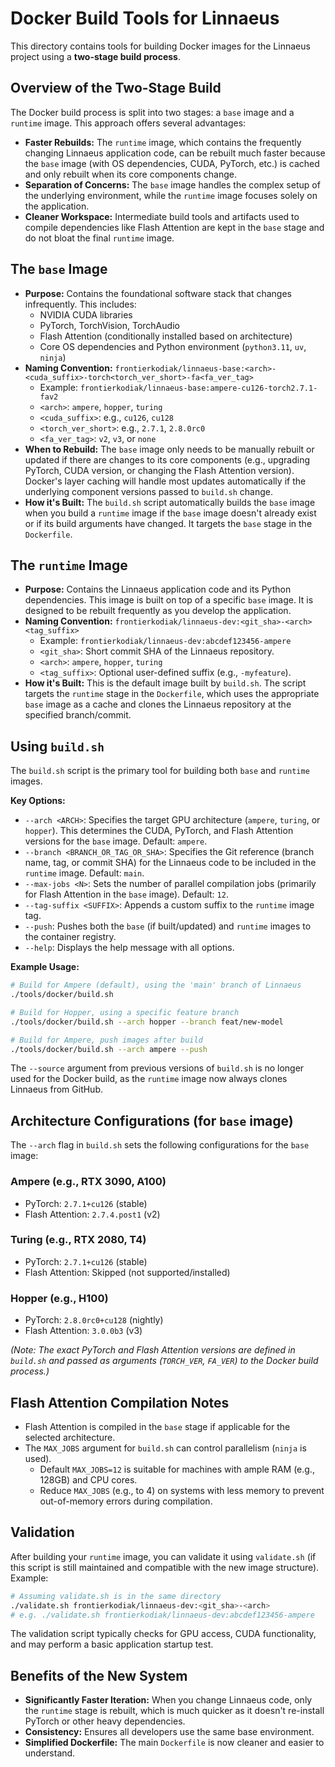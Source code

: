 # Docker Build Tools for Linnaeus

This directory contains tools for building Docker images for the Linnaeus project using a **two-stage build process**.

## Overview of the Two-Stage Build

The Docker build process is split into two stages: a `base` image and a `runtime` image. This approach offers several advantages:

- **Faster Rebuilds:** The `runtime` image, which contains the frequently changing Linnaeus application code, can be rebuilt much faster because the `base` image (with OS dependencies, CUDA, PyTorch, etc.) is cached and only rebuilt when its core components change.
- **Separation of Concerns:** The `base` image handles the complex setup of the underlying environment, while the `runtime` image focuses solely on the application.
- **Cleaner Workspace:** Intermediate build tools and artifacts used to compile dependencies like Flash Attention are kept in the `base` stage and do not bloat the final `runtime` image.

## The `base` Image

- **Purpose:** Contains the foundational software stack that changes infrequently. This includes:
    - NVIDIA CUDA libraries
    - PyTorch, TorchVision, TorchAudio
    - Flash Attention (conditionally installed based on architecture)
    - Core OS dependencies and Python environment (`python3.11`, `uv`, `ninja`)
- **Naming Convention:** `frontierkodiak/linnaeus-base:<arch>-<cuda_suffix>-torch<torch_ver_short>-fa<fa_ver_tag>`
    - Example: `frontierkodiak/linnaeus-base:ampere-cu126-torch2.7.1-fav2`
    - `<arch>`: `ampere`, `hopper`, `turing`
    - `<cuda_suffix>`: e.g., `cu126`, `cu128`
    - `<torch_ver_short>`: e.g., `2.7.1`, `2.8.0rc0`
    - `<fa_ver_tag>`: `v2`, `v3`, or `none`
- **When to Rebuild:** The `base` image only needs to be manually rebuilt or updated if there are changes to its core components (e.g., upgrading PyTorch, CUDA version, or changing the Flash Attention version). Docker's layer caching will handle most updates automatically if the underlying component versions passed to `build.sh` change.
- **How it's Built:** The `build.sh` script automatically builds the `base` image when you build a `runtime` image if the `base` image doesn't already exist or if its build arguments have changed. It targets the `base` stage in the `Dockerfile`.

## The `runtime` Image

- **Purpose:** Contains the Linnaeus application code and its Python dependencies. This image is built on top of a specific `base` image. It is designed to be rebuilt frequently as you develop the application.
- **Naming Convention:** `frontierkodiak/linnaeus-dev:<git_sha>-<arch><tag_suffix>`
    - Example: `frontierkodiak/linnaeus-dev:abcdef123456-ampere`
    - `<git_sha>`: Short commit SHA of the Linnaeus repository.
    - `<arch>`: `ampere`, `hopper`, `turing`
    - `<tag_suffix>`: Optional user-defined suffix (e.g., `-myfeature`).
- **How it's Built:** This is the default image built by `build.sh`. The script targets the `runtime` stage in the `Dockerfile`, which uses the appropriate `base` image as a cache and clones the Linnaeus repository at the specified branch/commit.

## Using `build.sh`

The `build.sh` script is the primary tool for building both `base` and `runtime` images.

**Key Options:**

- `--arch <ARCH>`: Specifies the target GPU architecture (`ampere`, `turing`, or `hopper`). This determines the CUDA, PyTorch, and Flash Attention versions for the `base` image. Default: `ampere`.
- `--branch <BRANCH_OR_TAG_OR_SHA>`: Specifies the Git reference (branch name, tag, or commit SHA) for the Linnaeus code to be included in the `runtime` image. Default: `main`.
- `--max-jobs <N>`: Sets the number of parallel compilation jobs (primarily for Flash Attention in the `base` image). Default: `12`.
- `--tag-suffix <SUFFIX>`: Appends a custom suffix to the `runtime` image tag.
- `--push`: Pushes both the `base` (if built/updated) and `runtime` images to the container registry.
- `--help`: Displays the help message with all options.

**Example Usage:**

```bash
# Build for Ampere (default), using the 'main' branch of Linnaeus
./tools/docker/build.sh

# Build for Hopper, using a specific feature branch
./tools/docker/build.sh --arch hopper --branch feat/new-model

# Build for Ampere, push images after build
./tools/docker/build.sh --arch ampere --push
```

The `--source` argument from previous versions of `build.sh` is no longer used for the Docker build, as the `runtime` image now always clones Linnaeus from GitHub.

## Architecture Configurations (for `base` image)

The `--arch` flag in `build.sh` sets the following configurations for the `base` image:

### Ampere (e.g., RTX 3090, A100)
- PyTorch: `2.7.1+cu126` (stable)
- Flash Attention: `2.7.4.post1` (v2)

### Turing (e.g., RTX 2080, T4)
- PyTorch: `2.7.1+cu126` (stable)
- Flash Attention: Skipped (not supported/installed)

### Hopper (e.g., H100)
- PyTorch: `2.8.0rc0+cu128` (nightly)
- Flash Attention: `3.0.0b3` (v3)

*(Note: The exact PyTorch and Flash Attention versions are defined in `build.sh` and passed as arguments (`TORCH_VER`, `FA_VER`) to the Docker build process.)*

## Flash Attention Compilation Notes

- Flash Attention is compiled in the `base` stage if applicable for the selected architecture.
- The `MAX_JOBS` argument for `build.sh` can control parallelism (`ninja` is used).
    - Default `MAX_JOBS=12` is suitable for machines with ample RAM (e.g., 128GB) and CPU cores.
    - Reduce `MAX_JOBS` (e.g., to 4) on systems with less memory to prevent out-of-memory errors during compilation.

## Validation

After building your `runtime` image, you can validate it using `validate.sh` (if this script is still maintained and compatible with the new image structure).
Example:
```bash
# Assuming validate.sh is in the same directory
./validate.sh frontierkodiak/linnaeus-dev:<git_sha>-<arch>
# e.g. ./validate.sh frontierkodiak/linnaeus-dev:abcdef123456-ampere
```
The validation script typically checks for GPU access, CUDA functionality, and may perform a basic application startup test.

## Benefits of the New System

- **Significantly Faster Iteration:** When you change Linnaeus code, only the `runtime` stage is rebuilt, which is much quicker as it doesn't re-install PyTorch or other heavy dependencies.
- **Consistency:** Ensures all developers use the same base environment.
- **Simplified Dockerfile:** The main `Dockerfile` is now cleaner and easier to understand.
